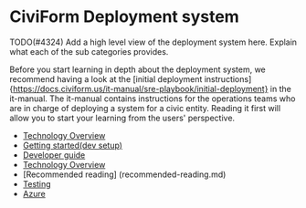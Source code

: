 # CiviForm Deployment system

TODO(#4324) Add a high level view of the deployment system here. Explain what each of the sub categories provides.

Before you start learning in depth about the deployment system, we recommend having a look at the [initial deployment instructions]{https://docs.civiform.us/it-manual/sre-playbook/initial-deployment} in the it-manual. The it-manual contains instructions for the operations teams who are in charge of deploying a system for a civic entity. Reading it first will allow you to start your learning from the users' perspective.

* [Technology Overview](overview.md)
* [Getting started(dev setup)](getting-started.md)
* [Developer guide](developer-guide.md)
* [Technology Overview](overview.md)
* [Recommended reading] (recommended-reading.md)
* [Testing](testing.md)
* [Azure](dev-azure.md) 

